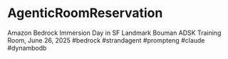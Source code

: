 # AgenticRoomReservation
Amazon Bedrock Immersion Day in SF Landmark Bouman ADSK Training Room, June 26, 2025 #bedrock #strandagent #prompteng #claude #dynambodb
